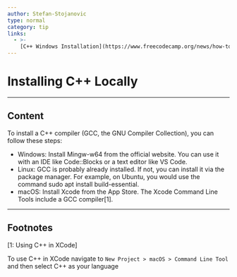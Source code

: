 ```yaml
---
author: Stefan-Stojanovic
type: normal
category: tip
links:
  - >-
    [C++ Windows Installation](https://www.freecodecamp.org/news/how-to-install-c-and-cpp-compiler-on-windows/){website}
---
```


# Installing C++ Locally


---

## Content

To install a C++ compiler (GCC, the GNU Compiler Collection), you can follow these steps:

- Windows: Install Mingw-w64 from the official website. You can use it with an IDE like Code::Blocks or a text editor like VS Code.
- Linux: GCC is probably already installed. If not, you can install it via the package manager. For example, on Ubuntu, you would use the command sudo apt install build-essential.
- macOS: Install Xcode from the App Store. The Xcode Command Line Tools include a GCC compiler[1].

---
## Footnotes
[1: Using C++ in XCode]

To use C++ in XCode navigate to `New Project > macOS > Command Line Tool` and then select C++ as your language